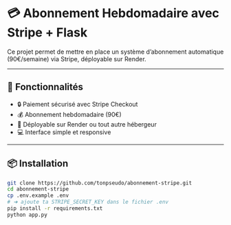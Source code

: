# 💳 Abonnement Hebdomadaire avec Stripe + Flask

Ce projet permet de mettre en place un système d’abonnement automatique (90€/semaine) via Stripe, déployable sur Render.

---

## 🔧 Fonctionnalités

- 🔒 Paiement sécurisé avec Stripe Checkout
- 💰 Abonnement hebdomadaire (90€)
- 🚀 Déployable sur Render ou tout autre hébergeur
- 💻 Interface simple et responsive

---

## 📦 Installation

```bash
git clone https://github.com/tonpseudo/abonnement-stripe.git
cd abonnement-stripe
cp .env.example .env
# ➜ ajoute ta STRIPE_SECRET_KEY dans le fichier .env
pip install -r requirements.txt
python app.py
